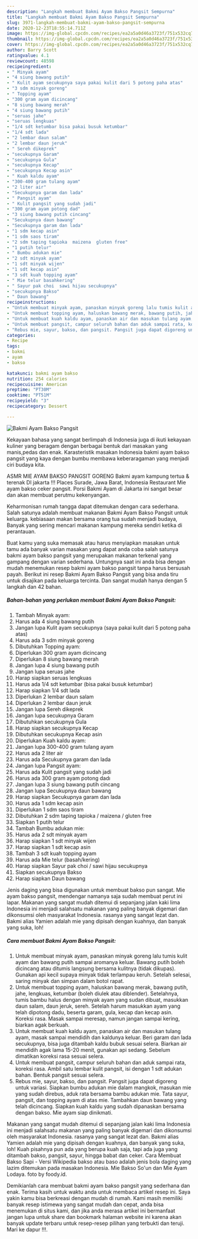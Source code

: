 ```yaml
---
description: "Langkah membuat Bakmi Ayam Bakso Pangsit Sempurna"
title: "Langkah membuat Bakmi Ayam Bakso Pangsit Sempurna"
slug: 3971-langkah-membuat-bakmi-ayam-bakso-pangsit-sempurna
date: 2020-12-23T18:55:14.711Z
image: https://img-global.cpcdn.com/recipes/ea2a5a0d46a3723f/751x532cq70/bakmi-ayam-bakso-pangsit-foto-resep-utama.jpg
thumbnail: https://img-global.cpcdn.com/recipes/ea2a5a0d46a3723f/751x532cq70/bakmi-ayam-bakso-pangsit-foto-resep-utama.jpg
cover: https://img-global.cpcdn.com/recipes/ea2a5a0d46a3723f/751x532cq70/bakmi-ayam-bakso-pangsit-foto-resep-utama.jpg
author: Barry Scott
ratingvalue: 4.1
reviewcount: 48598
recipeingredient:
- " Minyak ayam"
- "4 siung bawang putih"
- " Kulit ayam secukupnya saya pakai kulit dari 5 potong paha atas"
- "3 sdm minyak goreng"
- " Topping ayam"
- "300 gram ayam dicincang"
- "8 siung bawang merah"
- "4 siung bawang putih"
- "seruas jahe"
- "seruas lengkuas"
- "1/4 sdt ketumbar bisa pakai busuk ketumbar"
- "1/4 sdt lada"
- "2 lembar daun salam"
- "2 lembar daun jeruk"
- " Sereh dikeprek"
- "secukupnya Garam"
- "secukupnya Gula"
- "secukupnya Kecap"
- "secukupnya Kecap asin"
- " Kuah kaldu ayam"
- "300-400 gram tulang ayam"
- "2 liter air"
- "Secukupnya garam dan lada"
- " Pangsit ayam"
- " Kulit pangsit yang sudah jadi"
- "300 gram ayam potong dad"
- "3 siung bawang putih cincang"
- "Secukupnya daun bawang"
- "Secukupnya garam dan lada"
- "1 sdm kecap asin"
- "1 sdm saos tiram"
- "2 sdm taping tapioka  maizena  gluten free"
- "1 putih telur"
- " Bumbu adukan mie"
- "2 sdt minyak ayam"
- "1 sdt minyak wijen"
- "1 sdt kecap asin"
- "3 sdt kuah topping ayam"
- " Mie telur basahkering"
- " Sayur pak choi  sawi hijau secukupnya"
- "secukupnya Bakso"
- " Daun bawang"
recipeinstructions:
- "Untuk membuat minyak ayam, panaskan minyak goreng lalu tumis kulit ayam dan bawang putih sampai aromanya keluar. Bawang putih boleh dicincang atau ditumis langsung bersama kulitnya (tidak dikupas). Gunakan api kecil supaya minyak tidak terlampau keruh. Setelah selesai, saring minyak dan simpan dalam botol rapat."
- "Untuk membuat topping ayam, haluskan bawang merak, bawang putih, jahe, lengkuas, ketumbar (boleh diulek atau diblender). Setelahnya, tumis bambu halus dengan minyak ayam yang sudan dibuat, masukkan daun salam, daun jeruk, sereh. Setelah harum masukkan ayam yang telah dipotong dadu, beserta garam, gula, kecap dan kecap asin. Koreksi rasa. Masak sampai meresap, namun jangan sampai kering, biarkan agak berkuah."
- "Untuk membuat kuah kaldu ayam, panaskan air dan masukan tulang ayam, masak sampai mendidih dan kaldunya keluar. Beri garam dan lada secukupnya, bisa juga ditambah kaldu bubuk sesuai selera. Biarkan air mendidih agak lama 15-20 menit, gunakan api sedang. Sebelum dimatikan koreksi rasa sesuai selera."
- "Untuk membuat pangsit, campur seluruh bahan dan aduk sampai rata, koreksi rasa. Ambil satu lembar kulit pangsit, isi dengan 1 sdt adukan bahan. Bentuk pangsit sesuai selera."
- "Rebus mie, sayur, bakso, dan pangsit. Pangsit juga dapat digoreng untuk variasi. Siapkan bumbu adukan mie dalam mangkok, masukan mie yang sudah direbus, aduk rata bersama bambu adukan mie. Tata sayur, pangsit, dan topping ayam di atas mie. Tambahkan daun bawang yang telah dicincang. Siapkan kuah kaldu yang sudah dipanaskan bersama dengan bakso. Mie ayam siap dinikmati."
categories:
- Recipe
tags:
- bakmi
- ayam
- bakso

katakunci: bakmi ayam bakso 
nutrition: 254 calories
recipecuisine: American
preptime: "PT30M"
cooktime: "PT51M"
recipeyield: "3"
recipecategory: Dessert

---
```



![Bakmi Ayam Bakso Pangsit](https://img-global.cpcdn.com/recipes/ea2a5a0d46a3723f/751x532cq70/bakmi-ayam-bakso-pangsit-foto-resep-utama.jpg)

Kekayaan bahasa yang sangat berlimpah di Indonesia juga di ikuti kekayaan kuliner yang beragam dengan berbagai bentuk dari masakan yang manis,pedas dan enak. Karasteristik masakan Indonesia bakmi ayam bakso pangsit yang kaya dengan bumbu membawa keberaragaman yang menjadi ciri budaya kita.


ASMR MIE AYAM BAKSO PANGSIT GORENG Bakmi ayam kampung tertua &amp; terenak DI jakarta !!! Places Surade, Jawa Barat, Indonesia Restaurant Mie ayam bakso ceker pangsit. Porsi Bakmi Ayam di Jakarta ini sangat besar dan akan membuat perutmu kekenyangan.

Keharmonisan rumah tangga dapat ditemukan dengan cara sederhana. Salah satunya adalah membuat makanan Bakmi Ayam Bakso Pangsit untuk keluarga. kebiasaan makan bersama orang tua sudah menjadi budaya, Banyak yang sering mencari makanan kampung mereka sendiri ketika di perantauan.

Buat kamu yang suka memasak atau harus menyiapkan masakan untuk tamu ada banyak varian masakan yang dapat anda coba salah satunya bakmi ayam bakso pangsit yang merupakan makanan terkenal yang gampang dengan varian sederhana. Untungnya saat ini anda bisa dengan mudah menemukan resep bakmi ayam bakso pangsit tanpa harus bersusah payah.
Berikut ini resep Bakmi Ayam Bakso Pangsit yang bisa anda tiru untuk disajikan pada keluarga tercinta. Dan sangat mudah hanya dengan 5 langkah dan 42 bahan.


<!--inarticleads1-->

##### Bahan-bahan yang perlukan membuat Bakmi Ayam Bakso Pangsit:

1. Tambah  Minyak ayam:
1. Harus ada 4 siung bawang putih
1. Jangan lupa  Kulit ayam secukupnya (saya pakai kulit dari 5 potong paha atas)
1. Harus ada 3 sdm minyak goreng
1. Dibutuhkan  Topping ayam:
1. Diperlukan 300 gram ayam dicincang
1. Diperlukan 8 siung bawang merah
1. Jangan lupa 4 siung bawang putih
1. Jangan lupa seruas jahe
1. Harap siapkan seruas lengkuas
1. Harus ada 1/4 sdt ketumbar (bisa pakai busuk ketumbar)
1. Harap siapkan 1/4 sdt lada
1. Diperlukan 2 lembar daun salam
1. Diperlukan 2 lembar daun jeruk
1. Jangan lupa  Sereh dikeprek
1. Jangan lupa secukupnya Garam
1. Dibutuhkan secukupnya Gula
1. Harap siapkan secukupnya Kecap
1. Dibutuhkan secukupnya Kecap asin
1. Diperlukan  Kuah kaldu ayam:
1. Jangan lupa 300-400 gram tulang ayam
1. Harus ada 2 liter air
1. Harus ada Secukupnya garam dan lada
1. Jangan lupa  Pangsit ayam:
1. Harus ada  Kulit pangsit yang sudah jadi
1. Harus ada 300 gram ayam potong dadı
1. Jangan lupa 3 siung bawang putih cincang
1. Jangan lupa Secukupnya daun bawang
1. Harap siapkan Secukupnya garam dan lada
1. Harus ada 1 sdm kecap asin
1. Diperlukan 1 sdm saos tiram
1. Dibutuhkan 2 sdm taping tapioka / maizena / gluten free
1. Siapkan 1 putih telur
1. Tambah  Bumbu adukan mie:
1. Harus ada 2 sdt minyak ayam
1. Harap siapkan 1 sdt minyak wijen
1. Harap siapkan 1 sdt kecap asin
1. Tambah 3 sdt kuah topping ayam
1. Harus ada  Mie telur (basah/kering)
1. Harap siapkan  Sayur pak choi / sawi hijau secukupnya
1. Siapkan secukupnya Bakso
1. Harap siapkan  Daun bawang


Jenis daging yang bisa digunakan untuk membuat bakso pun sangat. Mie ayam bakso pangsit, mendengar namanya saja sudah membuat perut ini lapar. Makanan yang sangat mudah ditemui di sepanjang jalan kaki lima Indonesia ini menjadi salahsatu makanan yang paling banyak digemari dan dikonsumsi oleh masyarakat Indonesia. rasanya yang sangat lezat dan. Bakmi alias Yamien adalah mie yang dipisah dengan kuahnya, dan banyak yang suka, loh! 

<!--inarticleads2-->

##### Cara membuat  Bakmi Ayam Bakso Pangsit:

1. Untuk membuat minyak ayam, panaskan minyak goreng lalu tumis kulit ayam dan bawang putih sampai aromanya keluar. Bawang putih boleh dicincang atau ditumis langsung bersama kulitnya (tidak dikupas). Gunakan api kecil supaya minyak tidak terlampau keruh. Setelah selesai, saring minyak dan simpan dalam botol rapat.
1. Untuk membuat topping ayam, haluskan bawang merak, bawang putih, jahe, lengkuas, ketumbar (boleh diulek atau diblender). Setelahnya, tumis bambu halus dengan minyak ayam yang sudan dibuat, masukkan daun salam, daun jeruk, sereh. Setelah harum masukkan ayam yang telah dipotong dadu, beserta garam, gula, kecap dan kecap asin. Koreksi rasa. Masak sampai meresap, namun jangan sampai kering, biarkan agak berkuah.
1. Untuk membuat kuah kaldu ayam, panaskan air dan masukan tulang ayam, masak sampai mendidih dan kaldunya keluar. Beri garam dan lada secukupnya, bisa juga ditambah kaldu bubuk sesuai selera. Biarkan air mendidih agak lama 15-20 menit, gunakan api sedang. Sebelum dimatikan koreksi rasa sesuai selera.
1. Untuk membuat pangsit, campur seluruh bahan dan aduk sampai rata, koreksi rasa. Ambil satu lembar kulit pangsit, isi dengan 1 sdt adukan bahan. Bentuk pangsit sesuai selera.
1. Rebus mie, sayur, bakso, dan pangsit. Pangsit juga dapat digoreng untuk variasi. Siapkan bumbu adukan mie dalam mangkok, masukan mie yang sudah direbus, aduk rata bersama bambu adukan mie. Tata sayur, pangsit, dan topping ayam di atas mie. Tambahkan daun bawang yang telah dicincang. Siapkan kuah kaldu yang sudah dipanaskan bersama dengan bakso. Mie ayam siap dinikmati.


Makanan yang sangat mudah ditemui di sepanjang jalan kaki lima Indonesia ini menjadi salahsatu makanan yang paling banyak digemari dan dikonsumsi oleh masyarakat Indonesia. rasanya yang sangat lezat dan. Bakmi alias Yamien adalah mie yang dipisah dengan kuahnya, dan banyak yang suka, loh! Kuah pisahnya pun ada yang berupa kuah saja, tapi ada juga yang ditambah bakso, pangsit, sayur, hingga babat dan ceker. Cara Membuat Bakso Sapi - Versi Wikipedia bakso atau baso adalah jenis bola daging yang lazim ditemukan pada masakan Indonesia. Mie Bakso So&#39;un dan Mie Ayam Lodaya. foto by foody.id. 

Demikianlah cara membuat bakmi ayam bakso pangsit yang sederhana dan enak. Terima kasih untuk waktu anda untuk membaca artikel resep ini. Saya yakin kamu bisa berkreasi dengan mudah di rumah. Kami masih memiliki banyak resep istimewa yang sangat mudah dan cepat, anda bisa menemukan di situs kami, dan jika anda merasa artikel ini bermanfaat jangan lupa untuk share dan bookmark halaman website ini karena akan banyak update terbaru untuk resep-resep pilihan yang terbukti dan teruji. Mari ke dapur !!!. 
